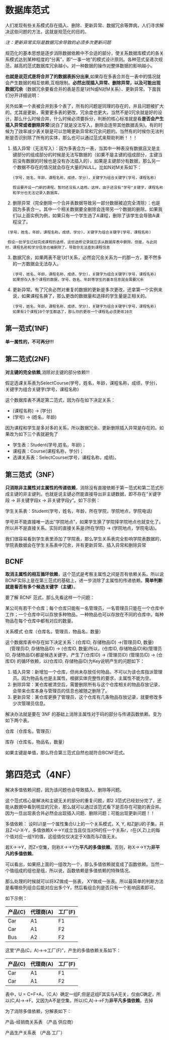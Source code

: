 # 数据库范式

人们发现有些关系模式存在插入、删除、更新异常、数据冗余等弊病，人们寻求解决这些问题的方法，这就是规范化的目的。

*注：更新异常实际是数据冗余导致的必须多次更新问题*
 

规范化的基本思想是逐步消除数据依赖中不合适的部分，使关系数据库模式的各关系模式达到某种程度的“分离”，即“一事一地”的模式设计原则。各种范式呈递次规范，越高的范式数据库冗余越小。对一种数据的操作对整体数据的影响越小。

**也就是说范式是将合并了的数据表拆分出来**,如果存在多表合并在一表中的情况就会产生数据的相互依赖,互相限制。**必然出现插入异常、删除异常，以及可能出现数据冗余**（数据冗余要看合并的表是否是1对N或N对M关系）、更新异常。下面我们分开详细说明：

另外如果一个表被合并到多个表了，所有的问题是同理的存在的，并且问题被扩大的。尤其是更新，需要更多表的更改，冗余度也更大。当然不是0冗余就是好的设计。那么什么时候合并，什么时候必须要拆分，判断的核心标准就是看**是否会产生插入异常或者删除异常**(说白了就是没法写入，删除会连带其他数据丢失)。有的时候为了效率减少表关联是可以忽略更新异常和冗余问题的。当然有的时候你无法判断是否识别除了所有的实体，那么也可以通过范式来帮助判断！！！

1. 插入异常（无法写入）：因为多表合为一表，当其中一种表没有数据且又是主键部分的组成部分的时候是无法写数据的（如果不是主键的组成部分，主键当前没有数据的时候也是没有办法插入的），如果是主键部分有数据，那么另一个数据不存在的情况就会存在大量的NULL。比如N对M关系如下：

   ```
   (学号，姓名，年龄，课程名称，成绩，学分)，关键字为组合关键字(学号，课程名称)

   假设要开设一门新的课程，暂时还没有人选修。这样，由于还没有"学号"关键字，课程名称和学分也无法记录入数据库。
   ```

2. 删除异常（完全删除一个合并表数据导致另一部分数据被迫完全清除）：也是因为多表合一。其中一个相关数据要全删除会连带另一个数据的删除。如果我们以上面实例为例，如果只有一个学生选了A课程，删除了该学生会导致A课程没了。

  ```
   (学号，姓名，年龄，课程名称，成绩，学分)，关键字为组合关键字(学号，课程名称)

   假设一批学生已经完成课程的选修，这些选修记录就应该从数据库表中删除。但是，与此同时，课程名称和学分信息也被删除了。导致你无法查到课程信息

   ```

3. 数据冗余，如果两表不是1对1关系，必然会冗余关系为一的那一方，要不然多的一方数据会无法存入。
   ```
   (学号，姓名，年龄，课程名称，成绩，学分)，关键字为组合关键字(学号，课程名称)
   如果想存入多个课程的数据，学号、姓名、年龄等学生的基本信息就会需要冗余
   ```

4. 更新异常。有了冗余必然对重复的数据的更新是多次更改，还拿第一个实例来说，如果课程名换了，那么更改的数据量和选择的学生量是正相关的。
   ```
   (学号，姓名，年龄，课程名称，成绩，学分)，关键字为组合关键字(学号，课程名称)
   如果有1个课程10个学生都选了，那么你的更改一个课程名必须更改10次
   ```


## 第一范式(1NF)

**单一属性的，不可再分!!!**

## 第二范式(2NF)

**对主键的完全依赖**,消除对主键的部分依赖!!!

假定选课关系表为SelectCourse(学号，姓名，年龄，课程名称，成绩，学分)，关键字为组合关键字(学号，课程名称)

这个数据库表不满足第二范式，因为存在如下决定关系：

- (课程名称) → (学分)
- (学号) → (姓名，年龄)

因为课程和学生是多对多的关系，所以数据冗余、更新删除插入异常是存在的。如果改为如下三个表就避免了

- 学生表：Student(学号,姓名，年龄)；
- 课程表：Course(课程名称，学分)；
- 选课关系表：SelectCourse(学号，课程名称，成绩)。

## 第三范式（3NF）

**只消除非主属性对主属性的传递依赖**，消除没有直接依赖于第一范式和第二范式形成主键的非主键列。也就是说主键必然能直接导出非主键数据，即不存在“关键字段 → 非关键字段x → 非关键字段y”。如下示例：

学生关系表：Student(学号，姓名，年龄，所在学院，学院地点，学院电话)

学号并不能直接唯一选出“学院地点”，如果学生换了学院择学院地点也就变化了。所以并不是直接关系。实际的直接关系是(所在学院) → (学院地点，学院电话)。

我们很容易看到学生表里添加了学院表，那么学生关系表完全影响学院表数据的，学院表数据会在学生关系表中冗余，并有更新异常、插入异常和删除异常

## BCNF

**取消主属性的相互循环依赖**，这个范式是考察主属性之间是否有依赖关系。所以说BCNF实际上是在第三范式的基础上，进一步消除了主属性的传递依赖。**简单判断就是看否有多个候选关键字（主键）**。

要了解 BCNF 范式，那么先看这样一个问题：

某公司有若干个仓库；每个仓库只能有一名管理员，一名管理员只能在一个仓库中工作；一个仓库中可以存放多种物品，一种物品也可以存放在不同的仓库中。每种物品在每个仓库中都有对应的数量。

关系模式 仓库（仓库名，管理员，物品名，数量）

这个数据库表中存在如下决定关系：(仓库ID, 存储物品ID) →(管理员ID, 数量)   　(管理员ID, 存储物品ID) → (仓库ID, 数量)所以，(仓库ID, 存储物品ID)和(管理员ID, 存储物品ID)都是候选关键字。产生了(仓库ID) → (管理员ID)  (管理员ID) → (仓库ID) 的循环依赖，以(仓库ID, 存储物品ID)为Key说明产生的问题如下：

1. 插入异常：新增加一个仓库，但尚未存放任何物品，不可以为该仓库指派管理员。因为物品名也是主属性，根据实体完整性的要求，主属性不能为空。
2. 删除异常：某仓库被清空后，需要删除所有与这个仓库相关的物品存放记录，会带来仓库本身与管理员的信息也被随之删除了。
3. 更新异常：某仓库更换了管理员，这个仓库有几条物品存放记录，就要修改多少次管理员信息。

解决办法就是要在 3NF 的基础上消除主属性对于码的部分与传递函数依赖。变为如下两个表。

仓库（仓库名，管理员）

库存（仓库名，物品名，数量）

如果主键是单值，那么符合第三范式自然也就符合BCNF范式。

# 第四范式（4NF）

解决多值依赖问题，因为该问题也会导致插入、删除等问题。

这个范式核心是解决和主键无关的部分的重复问题，即2 3范式已经划分完了，还能从数据中看到明显的冗余，那么就可以通过该范式看下是否存在可能的表合并。因为一旦出现表合并必然会出现插入问题、删除问题；可能出现更新问题！！

多值依赖：  设R(U)是一个属性集合U上的一个关系模式，X, Y, 和Z是U的子集，并且Z=U-X-Y，多值依赖X->->Y成立当且仅当对R的任一个关系r，r在(X,Z)上的每个值对应一组Y的值，这组值仅仅决定于X值而与Z值无关。

若X->->Y，而Z=空集，则称X->->Y为**平凡的多值依赖**。否则，称X->->Y为**非平凡的多值依赖**。

可以看出，如果把上面的一组改为一个，那么多值依赖就变成了函数依赖。当然一个值组成的组也是组，所以说，函数依赖是多值依赖的特殊情况。

那么处理的时候就可以将XZ做成一张表， XY做成一张表。所以最简单的判断方法是看哪些列组合后能对应出多个Y，然后看组合列是否只有一个影响因素即可。

如下示例：

产品(C) | 代理商(A) | 工厂(F)
| ----- | ---- | ----- | 
Car     |  A1  |   F1
Car 	|  A1  |   F2
Bus     |  A2  |   F2

这里“产品(C，A)→→工厂(F)”，产生的多值依赖关系如下：

产品(C) | 代理商(A) | 工厂(F)
| ----- | ---- | ----- | 
Car     |  A1  |   F1
Car 	|  A1  |   F2

表中，U = C+F+A，（C,A）确定一组F,但是这组F其实与A无关，仅由C确定，所以(C,A)->->F。又因为A不是空集，所以(C,A)->->F为**非平凡多值依赖**。去掉

为了消除多值依赖，分解表如下：

产品-经销商关系表  （产品 	供应商）

产品生产关系表 （产品 	工厂）